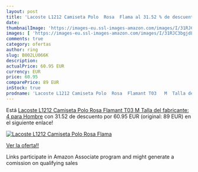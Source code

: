 ```yaml
---
layout: post
title: 'Lacoste L1212 Camiseta Polo  Rosa  Flama al 31.52 % de descuento'
date: 
thumbnailImage: 'https://images-eu.ssl-images-amazon.com/images/I/31RJC3bgjdL._SL200_.jpg'
images: [ 'https://images-eu.ssl-images-amazon.com/images/I/31RJC3bgjdL._SL200_.jpg' ]
comments: true
category: ofertas
author: ring
slug: B002LU066K
description:
actualPrice: 60.95 EUR
currency: EUR
price: 60.95
comparePrice: 89 EUR
inStock: true
prodname: 'Lacoste L1212 Camiseta Polo  Rosa  Flamant T03   M  Talla del fabricante: 4  para Hombre'
---
```


Está [Lacoste L1212 Camiseta Polo  Rosa  Flamant T03   M  Talla del fabricante: 4  para Hombre](https://www.amazon.es/dp/B002LU066K/?tag=tolees-21) con 31.52 de descuento por 60.95 EUR (original: 89 EUR) en el siguiente enlace!

[![Lacoste L1212 Camiseta Polo  Rosa  Flama](https://images-eu.ssl-images-amazon.com/images/I/31RJC3bgjdL._SL200_.jpg)](https://www.amazon.es/dp/B002LU066K/?tag=tolees-21)

[Ver la oferta!!](https://www.amazon.es/dp/B002LU066K/?tag=tolees-21)

Links participate in Amazon Associate program and might generate a comission on qualifying sales


